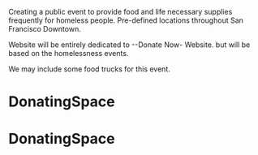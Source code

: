 Creating a public event to provide food and life necessary supplies frequently for homeless people. Pre-defined locations throughout San Francisco Downtown.

Website will be entirely dedicated to --Donate Now- Website. but will be based on the homelessness events.

We may include some food trucks for this event.
# DonatingSpace
# DonatingSpace
